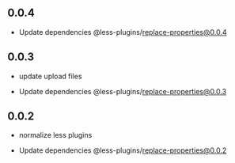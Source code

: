 ## 0.0.4

- Update dependencies @less-plugins/replace-properties@0.0.4

## 0.0.3

- update upload files

- Update dependencies @less-plugins/replace-properties@0.0.3

## 0.0.2

- normalize less plugins

- Update dependencies @less-plugins/replace-properties@0.0.2


